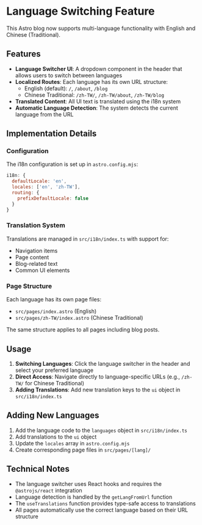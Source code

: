 # Language Switching Feature

This Astro blog now supports multi-language functionality with English and Chinese (Traditional).

## Features

- **Language Switcher UI**: A dropdown component in the header that allows users to switch between languages
- **Localized Routes**: Each language has its own URL structure:
  - English (default): `/`, `/about`, `/blog`
  - Chinese Traditional: `/zh-TW/`, `/zh-TW/about`, `/zh-TW/blog`
- **Translated Content**: All UI text is translated using the i18n system
- **Automatic Language Detection**: The system detects the current language from the URL

## Implementation Details

### Configuration

The i18n configuration is set up in `astro.config.mjs`:

```javascript
i18n: {
  defaultLocale: 'en',
  locales: ['en', 'zh-TW'],
  routing: {
    prefixDefaultLocale: false
  }
}
```

### Translation System

Translations are managed in `src/i18n/index.ts` with support for:

- Navigation items
- Page content
- Blog-related text
- Common UI elements

### Page Structure

Each language has its own page files:

- `src/pages/index.astro` (English)
- `src/pages/zh-TW/index.astro` (Chinese Traditional)

The same structure applies to all pages including blog posts.

## Usage

1. **Switching Languages**: Click the language switcher in the header and select your preferred language
2. **Direct Access**: Navigate directly to language-specific URLs (e.g., `/zh-TW/` for Chinese Traditional)
3. **Adding Translations**: Add new translation keys to the `ui` object in `src/i18n/index.ts`

## Adding New Languages

1. Add the language code to the `languages` object in `src/i18n/index.ts`
2. Add translations to the `ui` object
3. Update the `locales` array in `astro.config.mjs`
4. Create corresponding page files in `src/pages/[lang]/`

## Technical Notes

- The language switcher uses React hooks and requires the `@astrojs/react` integration
- Language detection is handled by the `getLangFromUrl` function
- The `useTranslations` function provides type-safe access to translations
- All pages automatically use the correct language based on their URL structure
